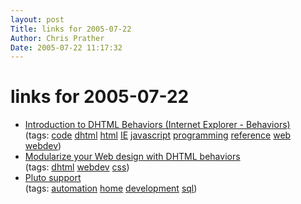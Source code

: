 ```yaml
---
layout: post
Title: links for 2005-07-22  
Author: Chris Prather
Date: 2005-07-22 11:17:32
---
```


# links for 2005-07-22
<ul class="delicious">
	<li>
		<div class="delicious-link"><a href="http://msdn.microsoft.com/workshop/author/behaviors/overview.asp">Introduction to DHTML Behaviors (Internet Explorer - Behaviors)</a></div>
		<div class="delicious-tags">(tags: <a href="http://del.icio.us/perigrin/code">code</a> <a href="http://del.icio.us/perigrin/dhtml">dhtml</a> <a href="http://del.icio.us/perigrin/html">html</a> <a href="http://del.icio.us/perigrin/IE">IE</a> <a href="http://del.icio.us/perigrin/javascript">javascript</a> <a href="http://del.icio.us/perigrin/programming">programming</a> <a href="http://del.icio.us/perigrin/reference">reference</a> <a href="http://del.icio.us/perigrin/web">web</a> <a href="http://del.icio.us/perigrin/webdev">webdev</a>)</div>
	</li>
	<li>
		<div class="delicious-link"><a href="http://builder.com.com/5102-6371-5035114.html">Modularize your Web design with DHTML behaviors</a></div>
		<div class="delicious-tags">(tags: <a href="http://del.icio.us/perigrin/dhtml">dhtml</a> <a href="http://del.icio.us/perigrin/webdev">webdev</a> <a href="http://del.icio.us/perigrin/css">css</a>)</div>
	</li>
	<li>
		<div class="delicious-link"><a href="http://plutohome.com/support/index.php">Pluto support</a></div>
		<div class="delicious-tags">(tags: <a href="http://del.icio.us/perigrin/automation">automation</a> <a href="http://del.icio.us/perigrin/home">home</a> <a href="http://del.icio.us/perigrin/development">development</a> <a href="http://del.icio.us/perigrin/sql">sql</a>)</div>
	</li>
</ul>

